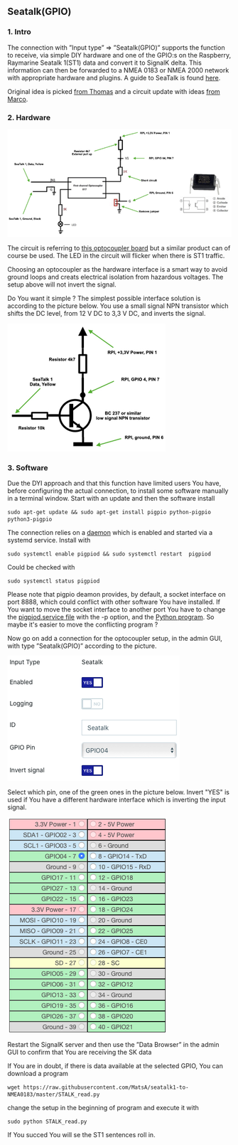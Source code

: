 ## Seatalk(GPIO)

### 1. Intro

The connection with ”Input type” => ”Seatalk(GPIO)” supports the function to receive, via simple DIY hardware and one of the GPIO:s on the Raspberry, Raymarine Seatalk 1(ST1) data and convert it to SignalK delta. This information can then be forwarded to a NMEA 0183 or NMEA 2000 network with appropriate hardware and plugins. A guide to SeaTalk is found [here](http://boatprojects.blogspot.com/2012/12/beginners-guide-to-raymarines-seatalk.html).

Original idea is picked [from Thomas](https://github.com/Thomas-GeDaD/Seatalk1-Raspi-reader) and a circuit update with ideas [from Marco](https://github.com/marcobergman/seatalk_convert).

### 2. Hardware

![ST1_opto_SK](./seatalk_circuit_1.jpg)

The circuit is referring to [this optocoupler board](https://www.amazon.com/ARCELI-Optocoupler-Isolation-Converter-Photoelectric/dp/B07M78S8LB/ref=sr_1_2?dchild=1&keywords=pc817+optocoupler&qid=1593516071&sr=8-2) but a similar product can of course be used. The LED in the circuit will flicker when there is ST1 traffic. 

Choosing an optocoupler as the hardware interface is a smart way to avoid ground loops and creats electrical isolation from hazardous voltages. The setup above will not invert the signal.

Do You want it simple ?  The simplest possible interface solution is according to the picture below. You use a small signal NPN transistor which shifts the DC level, from 12 V DC to 3,3 V DC, and inverts the signal.

![ST1_Tr](./seatalk_circuit_2.jpg)

### 3. Software

Due the DYI approach and that this function have limited users You have, before configuring the actual connection, to install some software manually in a terminal window.
Start with an update and then the software install

    sudo apt-get update && sudo apt-get install pigpio python-pigpio python3-pigpio

The connection relies on a [daemon](http://abyz.me.uk/rpi/pigpio/) which is enabled and started via a systemd service. Install with

    sudo systemctl enable pigpiod && sudo systemctl restart  pigpiod

Could be checked with 

    sudo systemctl status pigpiod

Please note that pigpio deamon provides, by default, a socket interface on port 8888, which could conflict with other software You have installed. If You want to move the socket interface to another port You have to change the [pigpiod.service file](http://abyz.me.uk/rpi/pigpio/pigpiod.html) with the -p option, and the [Python program](http://abyz.me.uk/rpi/pigpio/python.html#pigpio.pi). So maybe it's easier to move the conflicting program ?

Now go on add a connection for the optocoupler setup, in the admin GUI, with type ”Seatalk(GPIO)” according to the picture.

![ST1_connection_SK](./config.png)

Select which pin, one of the green ones in the picture below. Invert "YES" is used if You have a different hardware interface which is inverting the input signal.

![GPIO](./gpio.png)

Restart the SignalK server and then use the ”Data Browser” in the admin GUI to confirm that You are receiving the SK data
 
If You are in doubt, if there is data available at the selected GPIO, You can download a program

    wget https://raw.githubusercontent.com/MatsA/seatalk1-to-NMEA0183/master/STALK_read.py
    
change the setup in the beginning of program and execute it with 

    sudo python STALK_read.py
    
If You succed You will se the ST1 sentences roll in.
